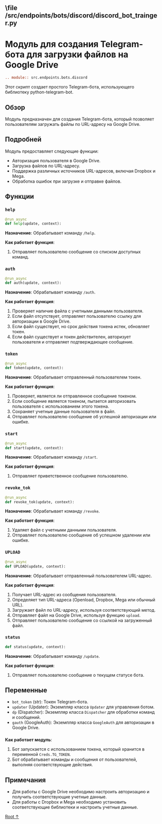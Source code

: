 ## \\file /src/endpoints/bots/discord/discord_bot_trainger.py

# Модуль для создания Telegram-бота для загрузки файлов на Google Drive

```rst
.. module:: src.endpoints.bots.discord
```

Этот скрипт создает простого Telegram-бота, использующего библиотеку python-telegram-bot.

## Обзор

Модуль предназначен для создания Telegram-бота, который позволяет пользователям загружать файлы по URL-адресу на Google Drive.

## Подробней

Модуль предоставляет следующие функции:

*   Авторизация пользователя в Google Drive.
*   Загрузка файлов по URL-адресу.
*   Поддержка различных источников URL-адресов, включая Dropbox и Mega.
*   Обработка ошибок при загрузке и отправке файлов.

## Функции

### `help`

```python
@run_async
def help(update, context):
```

**Назначение**: Обрабатывает команду `/help`.

**Как работает функция**:

1.  Отправляет пользователю сообщение со списком доступных команд.

### `auth`

```python
@run_async
def auth(update, context):
```

**Назначение**: Обрабатывает команду `/auth`.

**Как работает функция**:

1.  Проверяет наличие файла с учетными данными пользователя.
2.  Если файл отсутствует, отправляет пользователю ссылку для авторизации в Google Drive.
3.  Если файл существует, но срок действия токена истек, обновляет токен.
4.  Если файл существует и токен действителен, авторизует пользователя и отправляет подтверждающее сообщение.

### `token`

```python
@run_async
def token(update, context):
```

**Назначение**: Обрабатывает отправленный пользователем токен.

**Как работает функция**:

1.  Проверяет, является ли отправленное сообщение токеном.
2.  Если сообщение является токеном, пытается авторизовать пользователя с использованием этого токена.
3.  Сохраняет учетные данные пользователя в файл.
4.  Отправляет пользователю сообщение об успешной авторизации или ошибке.

### `start`

```python
@run_async
def start(update, context):
```

**Назначение**: Обрабатывает команду `/start`.

**Как работает функция**:

1.  Отправляет приветственное сообщение пользователю.

### `revoke_tok`

```python
@run_async
def revoke_tok(update, context):
```

**Назначение**: Обрабатывает команду `/revoke`.

**Как работает функция**:

1.  Удаляет файл с учетными данными пользователя.
2.  Отправляет пользователю сообщение об успешном удалении или ошибке.

### `UPLOAD`

```python
@run_async
def UPLOAD(update, context):
```

**Назначение**: Обрабатывает отправленный пользователем URL-адрес.

**Как работает функция**:

1.  Получает URL-адрес из сообщения пользователя.
2.  Определяет тип URL-адреса (Openload, Dropbox, Mega или обычный URL).
3.  Загружает файл по URL-адресу, используя соответствующий метод.
4.  Отправляет файл на Google Drive, используя функцию `upload`.
5.  Отправляет пользователю сообщение со ссылкой на загруженный файл.

### `status`

```python
def status(update, context):
```

**Назначение**: Обрабатывает команду `/update`.

**Как работает функция**:

1.  Отправляет пользователю сообщение о текущем статусе бота.

## Переменные

*   `bot_token` (str): Токен Telegram-бота.
*   `updater` (Updater): Экземпляр класса `Updater` для управления ботом.
*   `dp` (Dispatcher): Экземпляр класса `Dispatcher` для обработки команд и сообщений.
*    `gauth` (GoogleAuth): Экземпляр класса `GoogleAuth` для авторизации в Google Drive.
###

**Как работает модуль**:

1.  Бот запускается с использованием токена, который хранится в переменной `Creds.TG_TOKEN`.
2.  Бот обрабатывает команды и сообщения от пользователей, выполняя соответствующие действия.

## Примечания

*   Для работы с Google Drive необходимо настроить авторизацию и получить соответствующие учетные данные.
*   Для работы с Dropbox и Mega необходимо установить соответствующие библиотеки и настроить учетные данные.

[Root ↑](https://github.com/hypo69/hypotez/blob/master/README.MD)